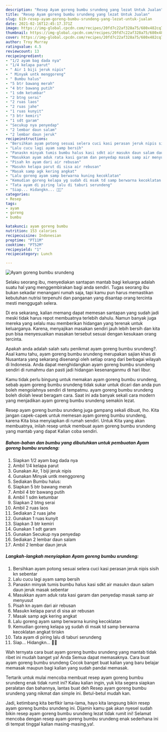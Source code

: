 ```yaml
---
description: "Resep Ayam goreng bumbu srundeng yang lezat Untuk Jualan"
title: "Resep Ayam goreng bumbu srundeng yang lezat Untuk Jualan"
slug: 619-resep-ayam-goreng-bumbu-srundeng-yang-lezat-untuk-jualan
date: 2021-02-16T12:45:17.371Z
image: https://img-global.cpcdn.com/recipes/20fd7c22af328a75/680x482cq70/ayam-goreng-bumbu-srundeng-foto-resep-utama.jpg
thumbnail: https://img-global.cpcdn.com/recipes/20fd7c22af328a75/680x482cq70/ayam-goreng-bumbu-srundeng-foto-resep-utama.jpg
cover: https://img-global.cpcdn.com/recipes/20fd7c22af328a75/680x482cq70/ayam-goreng-bumbu-srundeng-foto-resep-utama.jpg
author: Troy Murray
ratingvalue: 4.5
reviewcount: 13
recipeingredient:
- "1/2 ayam bag dada nya"
- "1/4 kelapa parut"
- " Air 1 biji jeruk nipis"
- " Minyak untk menggoreng"
- " Bumbu halus"
- "5 btr bawang merah"
- "4 btr bawang putih"
- "1 sdm ketumbar"
- "2 btng serai"
- "2 ruas laos"
- "2 ruas jahe"
- "1 ruas kunyit"
- "3 btr kemiri"
- "1 sdt garam"
- "Secukup nya penyedap"
- "2 lembar daun salam"
- "2 lembar daun jeruk"
recipeinstructions:
- "Bersihkan ayam potong sesuai selera cuci kasi perasan jeruk nipis sisih kn sebentar"
- "Lalu cucu lagi ayam samp bersih"
- "Panaskn minyak tumis bumbu halus kasi sdkt air masukn daun salam daun jeruk masak sebentar"
- "Masukkan ayam aduk rata kasi garam dan penyedap masak samp air menyusut"
- "Pisah kn ayam dari air rebusan"
- "Masukn kelapa parut di sisa air rebusan"
- "Masak samp agk kering angkat"
- "Lalu goreng ayam samp berwarna kuning kecoklatan"
- "Kemudian goreng kelapa yg sudah di msak td samp berwarna kecoklatan angkat tiriskn"
- "Tata ayam di piring lalu di taburi serundeng"
- "Siap... Hidangkn... 🤗🤗"
categories:
- Resep
tags:
- ayam
- goreng
- bumbu

katakunci: ayam goreng bumbu 
nutrition: 153 calories
recipecuisine: Indonesian
preptime: "PT11M"
cooktime: "PT52M"
recipeyield: "1"
recipecategory: Lunch

---
```



![Ayam goreng bumbu srundeng](https://img-global.cpcdn.com/recipes/20fd7c22af328a75/680x482cq70/ayam-goreng-bumbu-srundeng-foto-resep-utama.jpg)

Selaku seorang ibu, menyediakan santapan mantab bagi keluarga adalah suatu hal yang menggembirakan bagi anda sendiri. Tugas seorang ibu bukan sekadar menangani rumah saja, tapi kamu pun harus memastikan kebutuhan nutrisi terpenuhi dan panganan yang disantap orang tercinta mesti menggugah selera.

Di era  sekarang, kalian memang dapat memesan santapan yang sudah jadi meski tidak harus repot membuatnya terlebih dahulu. Namun banyak juga mereka yang selalu mau memberikan hidangan yang terenak untuk keluarganya. Karena, menyajikan masakan sendiri jauh lebih bersih dan kita pun bisa menyesuaikan masakan tersebut sesuai dengan kesukaan orang tercinta. 



Apakah anda adalah salah satu penikmat ayam goreng bumbu srundeng?. Asal kamu tahu, ayam goreng bumbu srundeng merupakan sajian khas di Nusantara yang sekarang disenangi oleh setiap orang dari berbagai wilayah di Indonesia. Anda dapat menghidangkan ayam goreng bumbu srundeng sendiri di rumahmu dan pasti jadi hidangan kesenanganmu di hari libur.

Kamu tidak perlu bingung untuk memakan ayam goreng bumbu srundeng, sebab ayam goreng bumbu srundeng tidak sukar untuk dicari dan anda pun boleh mengolahnya sendiri di tempatmu. ayam goreng bumbu srundeng boleh diolah lewat beragam cara. Saat ini ada banyak sekali cara modern yang menjadikan ayam goreng bumbu srundeng semakin lezat.

Resep ayam goreng bumbu srundeng juga gampang sekali dibuat, lho. Kita jangan capek-capek untuk memesan ayam goreng bumbu srundeng, karena Kita bisa menyiapkan di rumah sendiri. Untuk Kita yang akan membuatnya, inilah resep untuk membuat ayam goreng bumbu srundeng yang mantab yang dapat Kalian coba sendiri.

<!--inarticleads1-->

##### Bahan-bahan dan bumbu yang dibutuhkan untuk pembuatan Ayam goreng bumbu srundeng:

1. Siapkan 1/2 ayam bag dada nya
1. Ambil 1/4 kelapa parut
1. Gunakan  Air, 1 biji jeruk nipis
1. Gunakan  Minyak untk menggoreng
1. Sediakan  Bumbu halus:
1. Siapkan 5 btr bawang merah
1. Ambil 4 btr bawang putih
1. Ambil 1 sdm ketumbar
1. Siapkan 2 btng serai
1. Ambil 2 ruas laos
1. Sediakan 2 ruas jahe
1. Gunakan 1 ruas kunyit
1. Siapkan 3 btr kemiri
1. Gunakan 1 sdt garam
1. Gunakan Secukup nya penyedap
1. Sediakan 2 lembar daun salam
1. Ambil 2 lembar daun jeruk




<!--inarticleads2-->

##### Langkah-langkah menyiapkan Ayam goreng bumbu srundeng:

1. Bersihkan ayam potong sesuai selera cuci kasi perasan jeruk nipis sisih kn sebentar
1. Lalu cucu lagi ayam samp bersih
1. Panaskn minyak tumis bumbu halus kasi sdkt air masukn daun salam daun jeruk masak sebentar
1. Masukkan ayam aduk rata kasi garam dan penyedap masak samp air menyusut
1. Pisah kn ayam dari air rebusan
1. Masukn kelapa parut di sisa air rebusan
1. Masak samp agk kering angkat
1. Lalu goreng ayam samp berwarna kuning kecoklatan
1. Kemudian goreng kelapa yg sudah di msak td samp berwarna kecoklatan angkat tiriskn
1. Tata ayam di piring lalu di taburi serundeng
1. Siap... Hidangkn... 🤗🤗




Wah ternyata cara buat ayam goreng bumbu srundeng yang mantab tidak ribet ini mudah banget ya! Anda Semua dapat memasaknya. Cara buat ayam goreng bumbu srundeng Cocok banget buat kalian yang baru belajar memasak maupun bagi kalian yang sudah pandai memasak.

Tertarik untuk mulai mencoba membuat resep ayam goreng bumbu srundeng enak tidak rumit ini? Kalau kalian ingin, yuk kita segera siapkan peralatan dan bahannya, lantas buat deh Resep ayam goreng bumbu srundeng yang nikmat dan simple ini. Betul-betul mudah kan. 

Jadi, ketimbang kita berfikir lama-lama, hayo kita langsung bikin resep ayam goreng bumbu srundeng ini. Dijamin kamu gak akan nyesel sudah bikin resep ayam goreng bumbu srundeng lezat tidak rumit ini! Selamat mencoba dengan resep ayam goreng bumbu srundeng enak sederhana ini di tempat tinggal kalian masing-masing,ya!.

